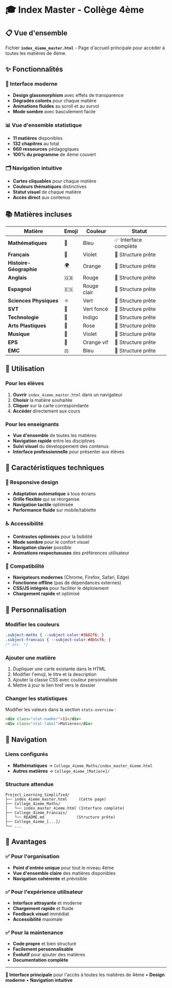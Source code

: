 # 🎓 Index Master - Collège 4ème

## 📋 Vue d'ensemble

Fichier **`index_4ieme_master.html`** - Page d'accueil principale pour accéder à toutes les matières de 4ème.

## ✨ Fonctionnalités

### 🎨 Interface moderne
- **Design glassmorphism** avec effets de transparence
- **Dégradés colorés** pour chaque matière
- **Animations fluides** au scroll et au survol
- **Mode sombre** avec basculement facile

### 📊 Vue d'ensemble statistique
- **11 matières** disponibles
- **132 chapitres** au total
- **660 ressources** pédagogiques
- **100% du programme** de 4ème couvert

### 🗂️ Navigation intuitive
- **Cartes cliquables** pour chaque matière
- **Couleurs thématiques** distinctives
- **Statut visuel** de chaque matière
- **Accès direct** aux contenus

## 📚 Matières incluses

| Matière | Emoji | Couleur | Statut |
|---------|-------|---------|--------|
| **Mathématiques** | 🔢 | Bleu | ✅ Interface complète |
| **Français** | 📖 | Violet | 🔧 Structure prête |
| **Histoire-Géographie** | 🌍 | Orange | 🔧 Structure prête |
| **Anglais** | 🇬🇧 | Rouge | 🔧 Structure prête |
| **Espagnol** | 🇪🇸 | Rouge clair | 🔧 Structure prête |
| **Sciences Physiques** | ⚛️ | Vert | 🔧 Structure prête |
| **SVT** | 🧬 | Vert foncé | 🔧 Structure prête |
| **Technologie** | 🔧 | Indigo | 🔧 Structure prête |
| **Arts Plastiques** | 🎨 | Rose | 🔧 Structure prête |
| **Musique** | 🎵 | Violet | 🔧 Structure prête |
| **EPS** | 🏃 | Orange vif | 🔧 Structure prête |
| **EMC** | ⚖️ | Bleu | 🔧 Structure prête |

## 🚀 Utilisation

### Pour les élèves
1. **Ouvrir** `index_4ieme_master.html` dans un navigateur
2. **Choisir** la matière souhaitée
3. **Cliquer** sur la carte correspondante
4. **Accéder** directement aux cours

### Pour les enseignants
- **Vue d'ensemble** de toutes les matières
- **Navigation rapide** entre les disciplines
- **Suivi visuel** du développement des contenus
- **Interface professionnelle** pour présenter aux élèves

## 🎯 Caractéristiques techniques

### 📱 Responsive design
- **Adaptation automatique** à tous écrans
- **Grille flexible** qui se réorganise
- **Navigation tactile** optimisée
- **Performance fluide** sur mobile/tablette

### ♿ Accessibilité
- **Contrastes optimisés** pour la lisibilité
- **Mode sombre** pour le confort visuel
- **Navigation clavier** possible
- **Animations respectueuses** des préférences utilisateur

### 🔧 Compatibilité
- **Navigateurs modernes** (Chrome, Firefox, Safari, Edge)
- **Fonctionne offline** (pas de dépendances externes)
- **CSS/JS intégrés** pour faciliter le déploiement
- **Chargement rapide** et optimisé

## 🎨 Personnalisation

### Modifier les couleurs
```css
.subject-maths { --subject-color:#3b82f6; }
.subject-francais { --subject-color:#8b5cf6; }
/* etc. */
```

### Ajouter une matière
1. Dupliquer une carte existante dans le HTML
2. Modifier l'emoji, le titre et la description
3. Ajouter la classe CSS avec couleur personnalisée
4. Mettre à jour le lien href vers le dossier

### Changer les statistiques
Modifier les valeurs dans la section `stats-overview` :
```html
<div class="stat-number">11</div>
<div class="stat-label">Matières</div>
```

## 🔗 Navigation

### Liens configurés
- **Mathématiques** → `College_4ieme_Maths/index_master_4ieme.html`
- **Autres matières** → `College_4ieme_[Matiere]/`

### Structure attendue
```
Project_Learning_Simplified/
├── index_4ieme_master.html     (Cette page)
├── College_4ieme_Maths/
│   └── index_master_4ieme.html (Interface complète)
├── College_4ieme_Francais/
│   └── README.md              (Structure prête)
├── College_4ieme_[...]/
└── ...
```

## 🎯 Avantages

### ✅ Pour l'organisation
- **Point d'entrée unique** pour tout le niveau 4ème
- **Vue d'ensemble claire** des matières disponibles
- **Navigation cohérente** et prévisible

### ✅ Pour l'expérience utilisateur
- **Interface attrayante** et moderne
- **Chargement rapide** et fluide
- **Feedback visuel** immédiat
- **Accessibilité** maximale

### ✅ Pour la maintenance
- **Code propre** et bien structuré
- **Facilement personnalisable**
- **Évolutif** pour ajouter des matières
- **Documentation complète**

---

**🏫 Interface principale** pour l'accès à toutes les matières de 4ème • **Design moderne** • **Navigation intuitive**